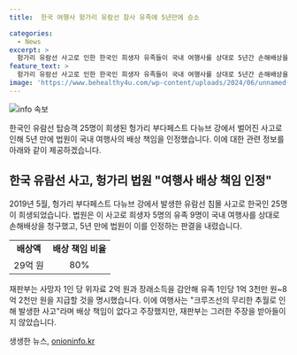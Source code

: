 ```yaml
---
title:  한국 여행사 헝가리 유람선 참사 유족에 5년만에 승소

categories:
  - News
excerpt: >
  헝가리 유람선 사고로 인한 한국인 희생자 유족들이 국내 여행사를 상대로 5년간 손해배상을 논의해온 사건에서 법원이 여행사의 배상 책임을 인정했다. 희생자 5명의 유족 9명은 29억 원의 배상금을 받게 되었으며, 재판부는 여행사의 책임을 80%로 제한했다. 사고 발생 전 현지 가이드에 대한 사전 교육 주의 의무가 있다는 이유로 이 결정이 내려졌으며, 해당 여행사는 크루즈선의 무리한 추월로 인한 사고를 주장했으나 법원은 받아들이지 않았다.
feature_text: >
  헝가리 유람선 사고로 인한 한국인 희생자 유족들이 국내 여행사를 상대로 5년간 손해배상을 논의해온 사건에서 법원이 여행사의 배상 책임을 인정했다. 희생자 5명의 유족 9명은 29억 원의 배상금을 받게 되었으며, 재판부는 여행사의 책임을 80%로 제한했다. 사고 발생 전 현지 가이드에 대한 사전 교육 주의 의무가 있다는 이유로 이 결정이 내려졌으며, 해당 여행사는 크루즈선의 무리한 추월로 인한 사고를 주장했으나 법원은 받아들이지 않았다.
image: 'https://www.behealthy4u.com/wp-content/uploads/2024/06/unnamed-file.png'
---
```


<p><img src="https://www.behealthy4u.com/wp-content/uploads/2024/06/unnamed-file.png" alt="info 속보" /></p>

<p>한국인 유람선 탑승객 25명이 희생된 헝가리 부다페스트 다뉴브 강에서 벌어진 사고로 인해 5년 만에 법원이 국내 여행사의 배상 책임을 인정했습니다. 이에 대한 관련 정보를 아래와 같이 제공하겠습니다.</p>

<h2 data-ke-size="size26">한국 유람선 사고, 헝가리 법원 "여행사 배상 책임 인정"</h2>

<p data-ke-size="size16">2019년 5월, 헝가리 부다페스트 다뉴브 강에서 발생한 유람선 침몰 사고로 한국인 25명이 희생되었습니다. 법원은 이 사고로 희생자 5명의 유족 9명이 국내 여행사를 상대로 손해배상을 청구했고, 5년 만에 법원이 이를 인정하는 판결을 내렸습니다.</p>

<table>
  <tr>
    <td style="text-align: center; height: 17px;"><b>배상액</b></td>
    <td style="text-align: center; height: 17px;"><b>배상 책임 비율</b></td>
  </tr>
  <tr>
    <td style="text-align: center; height: 17px;">29억 원</td>
    <td style="text-align: center; height: 17px;">80%</td>
  </tr>
</table>

<p data-ke-size="size16">재판부는 사망자 1인 당 위자료 2억 원과 장래소득을 감안해 유족 1인당 1억 3천만 원~8억 2천만 원을 지급할 것을 명시했습니다. 이에 여행사는 "크루즈선의 무리한 추월로 인해 발생한 사고"라며 배상 책임이 없다고 주장했지만, 재판부는 그러한 주장을 받아들이지 않았습니다.</p>
생생한 뉴스, <a href="https://onioninfo.kr" rel="dofollow">onioninfo.kr</a>



